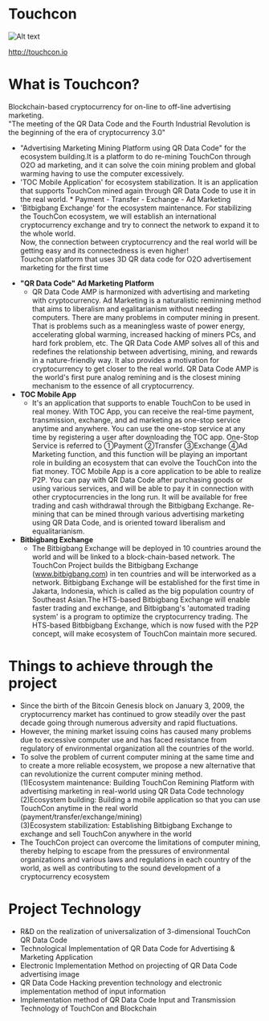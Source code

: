 # Touchcon
![Alt text](http://touchcon.io/images/front/symbol_2.png)

<http://touchcon.io>
# What is Touchcon?
Blockchain-based cryptocurrency for on-line to off-line advertising marketing.<br/>
"The meeting of the QR Data Code and the Fourth Industrial Revolution is the beginning of the era of cryptocurrency 3.0"<br/>
- "Advertising Marketing Mining Platform using QR Data Code" for the ecosystem building.It is a platform to do re-mining TouchCon through O2O ad marketing, and it can solve the coin mining problem and global warming having to use the computer excessively. <br/>
- 'TOC Mobile Application' for ecosystem stabilization. It is an application that supports TouchCon mined again through QR Data Code to use it in the real world. * Payment - Transfer - Exchange - Ad Marketing<br/>
- 'Bitbigbang Exchange' for the ecosystem maintenance. For stabilizing the TouchCon ecosystem, we will establish an international cryptocurrency exchange and try to connect the network to expand it to the whole world.<br/>
Now, the connection between cryptocurrency and the real world will be getting easy and its connectedness is even higher!<br/>
Touchcon platform that uses 3D QR data code for O2O advertisement marketing for the first time<br/>

* **"QR Data Code" Ad Marketing Platform**
  * QR Data Code AMP is harmonized with advertising and marketing with cryptocurrency. Ad Marketing is a naturalistic reminning method that aims to liberalism and egalitarianism without needing computers. There are many problems in computer mining in present. That is problems such as a meaningless waste of power energy, accelerating global warming, increased hacking of miners PCs, and hard fork problem, etc. The QR Data Code AMP solves all of this and redefines the relationship between advertising, mining, and rewards in a nature-friendly way. It also provides a motivation for cryptocurrency to get closer to the real world. QR Data Code AMP is the world's first pure analog remining and is the closest mining mechanism to the essence of all cryptocurrency.  
* **TOC Mobile App**
  * It's an application that supports to enable TouchCon to be used in real money. With TOC App, you can receive the real-time payment, transmission, exchange, and ad marketing as one-stop service anytime and anywhere. You can use the one-stop service at any time by registering a user after downloading the TOC app. One-Stop Service is referred to ①Payment ②Transfer ③Exchange ④Ad Marketing function, and this function will be playing an important role in building an ecosystem that can evolve the TouchCon into the fiat money. TOC Mobile App is a core application to be able to realize P2P. You can pay with QR Data Code after purchasing goods or using various services, and will be able to pay it in connection with other cryptocurrencies in the long run. It will be available for free trading and cash withdrawal through the Bitbigbang Exchange. Re-mining that can be mined through various advertising marketing using QR Data Code, and is oriented toward liberalism and equalitarianism.
* **Bitbigbang Exchange**
  * The Bitbigbang Exchange will be deployed in 10 countries around the world and will be linked to a block-chain-based network. The TouchCon Project builds the Bitbigbang Exchange (www.bitbigbang.com) in ten countries and will be interworked as a network. Bitbigbang Exchange will be established for the first time in Jakarta, Indonesia, which is called as the big population country of Southeast Asian.The HTS-based Bitbigbang Exchange will enable faster trading and exchange, and Bitbigbang's 'automated trading system' is a program to optimize the cryptocurrency trading. The HTS-based Bitbbigbang Exchange, which is now fused with the P2P concept, will make ecosystem of TouchCon maintain more secured. 
# Things to achieve through the project
* Since the birth of the Bitcoin Genesis block on January 3, 2009, the cryptocurrency market has continued to grow steadily over the past decade going through numerous adversity and rapid fluctuations.<br/>
* However, the mining market issuing coins has caused many problems due to excessive computer use and has faced resistance from regulatory of environmental organization all the countries of the world.<br/>
* To solve the problem of current computer mining at the same time and to create a more reliable ecosystem, we propose a new alternative that can revolutionize the current computer mining method.<br/>
(1)Ecosystem maintenance: Building TouchCon Remining Platform with advertising marketing in real-world using QR Data Code technology<br/>
(2)Ecosystem building: Building a mobile application so that you can use TouchCon anytime in the real world (payment/transfer/exchange/mining)<br/>
(3)Ecosystem stabilization: Establishing Bitbigbang Exchange to exchange and sell TouchCon anywhere in the world<br/>
* The TouchCon project can overcome the limitations of computer mining, thereby helping to escape from the pressures of environmental organizations and various laws and regulations in each country of the world, as well as contributing to the sound development of a cryptocurrency ecosystem<br/>
# Project Technology
* R&D on the realization of universalization of 3-dimensional TouchCon QR Data Code<br/>
* Technological Implementation of QR Data Code for Advertising & Marketing Application<br/>
* Electronic Implementation Method on projecting of QR Data Code advertising image<br/>
* QR Data Code Hacking prevention technology and electronic implementation method of input information<br/>
* Implementation method of QR Data Code Input and Transmission Technology of TouchCon and Blockchain<br/>
